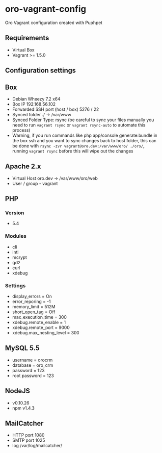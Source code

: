 oro-vagrant-config
==================

Oro Vagrant configuration created with Puphpet

Requirements
--
- Virtual Box
- Vagrant >= 1.5.0

Configuration settings
--
## Box
- Debian Wheezy 7.2 x64
- Box IP 192.168.56.102
- Forwarded SSH port (host / box) 5276 / 22
- Synced folder ./ -> /var/www
- Synced Folder Type: rsync (be careful to sync your files manually you need to run `vagrant rsync` or `vagrant rsync-auto` to automate this process) 
- Warning, if you run commands like php app/console generate:bundle in the box ssh and you want to sync changes back to host folder, this can be done with `rsync -zvr vagrant@oro.dev:/var/www/oro/ ./oro/`, running `vagrant rsync` before this will wipe out the changes

## Apache 2.x
- Virtual Host oro.dev -> /var/www/oro/web
- User / group - vagrant

## PHP

### Version
- 5.4

### Modules
- cli
- intl
- mcrypt
- gd2
- curl
- xdebug

### Settings

- display_errors = On
- error_reporing = -1
- memory_limit = 512M
- short_open_tag = Off
- max_execution_time = 300
- xdebug.remote_enable = 1
- xdebug.remote_port = 9000
- xdebug.max_nesting_level = 300

## MySQL 5.5
- username = orocrm
- database = oro_crm
- password = 123
- root password = 123

## NodeJS
- v0.10.26
- npm v1.4.3

## MailCatcher
- HTTP port 1080
- SMTP port 1025
- log /var/log/mailcatcher/
